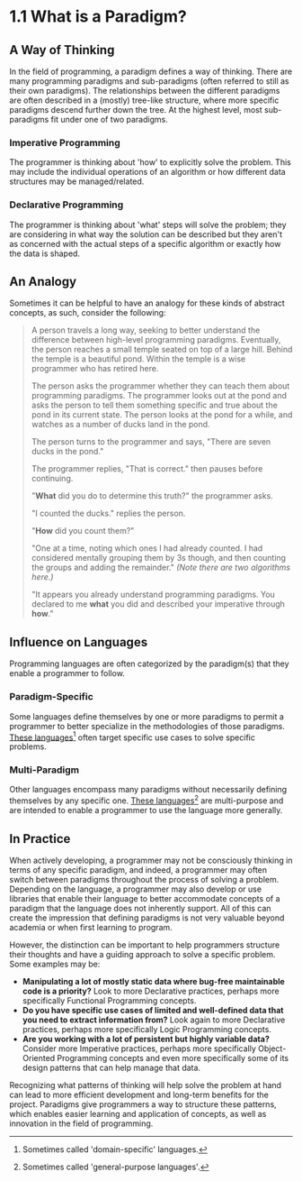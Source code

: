 # 1.1  What is a Paradigm?

## A Way of Thinking

In the field of programming, a paradigm defines a way of thinking. There are many programming paradigms and sub-paradigms (often referred to still as their own paradigms). The relationships between the different paradigms are often described in a (mostly) tree-like structure, where more specific paradigms descend further down the tree. At the highest level, most sub-paradigms fit under one of two paradigms.

### Imperative Programming

The programmer is thinking about 'how' to explicitly solve the problem. This may include the individual operations of an algorithm or how different data structures may be managed/related.

### Declarative Programming

The programmer is thinking about 'what' steps will solve the problem; they are considering in what way the solution can be described but they aren't as concerned with the actual steps of a specific algorithm or exactly how the data is shaped.



## An Analogy

Sometimes it can be helpful to have an analogy for these kinds of abstract concepts, as such, consider the following:

> A person travels a long way, seeking to better understand the difference between high-level programming paradigms. Eventually, the person reaches a small temple seated on top of a large hill. Behind the temple is a beautiful pond. Within the temple is a wise programmer who has retired here.
>
> The person asks the programmer whether they can teach them about programming paradigms. The programmer looks out at the pond and asks the person to tell them something specific and true about the pond in its current state. The person looks at the pond for a while, and watches as a number of ducks land in the pond.
>
> The person turns to the programmer and says, "There are seven ducks in the pond."
>
> The programmer replies, "That is correct." then pauses before continuing.
>
> "**What** did you do to determine this truth?" the programmer asks.
>
> "I counted the ducks." replies the person.
>
> "**How** did you count them?"
>
> "One at a time, noting which ones I had already counted. I had considered mentally grouping them by 3s though, and then counting the groups and adding the remainder." _(Note there are two algorithms here.)_
>
> "It appears you already understand programming paradigms. You declared to me **what** you did and described your imperative through **how**."



## Influence on Languages

Programming languages are often categorized by the paradigm(s) that they enable a programmer to follow.

### Paradigm-Specific

Some languages define themselves by one or more paradigms to permit a programmer to better specialize in the methodologies of those paradigms. [These languages](#user-content-fn-1)[^1] often target specific use cases to solve specific problems.

### Multi-Paradigm

Other languages encompass many paradigms without necessarily defining themselves by any specific one. [These languages](#user-content-fn-2)[^2] are multi-purpose and are intended to enable a programmer to use the language more generally.



## In Practice

When actively developing, a programmer may not be consciously thinking in terms of any specific paradigm, and indeed, a programmer may often switch between paradigms throughout the process of solving a problem. Depending on the language, a programmer may also develop or use libraries that enable their language to better accommodate concepts of a paradigm that the language does not inherently support. All of this can create the impression that defining paradigms is not very valuable beyond academia or when first learning to program.

However, the distinction can be important to help programmers structure their thoughts and have a guiding approach to solve a specific problem. Some examples may be:

* **Manipulating a lot of mostly static data where bug-free maintainable code is a priority?** Look to more Declarative practices, perhaps more specifically Functional Programming concepts.
* **Do you have specific use cases of limited and well-defined data that you need to extract information from?** Look again to more Declarative practices, perhaps more specifically Logic Programming concepts.
* **Are you working with a lot of persistent but highly variable data?** Consider more Imperative practices, perhaps more specifically Object-Oriented Programming concepts and even more specifically some of its design patterns that can help manage that data.

Recognizing what patterns of thinking will help solve the problem at hand can lead to more efficient development and long-term benefits for the project. Paradigms give programmers a way to structure these patterns, which enables easier learning and application of concepts, as well as innovation in the field of programming.

[^1]: Sometimes called 'domain-specific' languages.

[^2]: Sometimes called 'general-purpose languages'.
